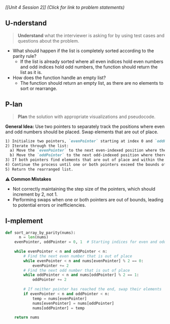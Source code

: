 *[[Unit 4 Session 2]] (Click for link to problem statements)*

## U-nderstand

> **Understand** what the interviewer is asking for by using test cases and questions about the problem.

- What should happen if the list is completely sorted according to the parity rule?
  - If the list is already sorted where all even indices hold even numbers and odd indices hold odd numbers, the function should return the list as it is.
- How does the function handle an empty list?
  - The function should return an empty list, as there are no elements to sort or rearrange.

## P-lan

> **Plan** the solution with appropriate visualizations and pseudocode.

**General Idea:** Use two pointers to separately track the positions where even and odd numbers should be placed. Swap elements that are out of place.

```markdown
1) Initialize two pointers, `evenPointer` starting at index 0 and `oddPointer` starting at index 1.
2) Iterate through the list:
  a) Move the `evenPointer` to the next even-indexed position where there's an odd number.
  b) Move the `oddPointer` to the next odd-indexed position where there's an even number.
3) If both pointers find elements that are out of place and within the bounds of the list, swap these elements.
4) Continue the process until one or both pointers exceed the bounds of the list.
5) Return the rearranged list.
```

**⚠️ Common Mistakes**

- Not correctly maintaining the step size of the pointers, which should increment by 2, not 1.
- Performing swaps when one or both pointers are out of bounds, leading to potential errors or inefficiencies.

## I-mplement

```python
def sort_array_by_parity(nums):
	  n = len(nums)
    evenPointer, oddPointer = 0, 1  # Starting indices for even and odd
    
    while evenPointer < n and oddPointer < n:
        # Find the next even number that is out of place
        while evenPointer < n and nums[evenPointer] % 2 == 0:
            evenPointer += 2
        # Find the next odd number that is out of place
        while oddPointer < n and nums[oddPointer] % 2 == 1:
            oddPointer += 2
        
        # If neither pointer has reached the end, swap their elements
        if evenPointer < n and oddPointer < n:
            temp = nums[evenPointer]   
            nums[evenPointer] = nums[oddPointer]
            nums[oddPointer] = temp
    
    return nums
```